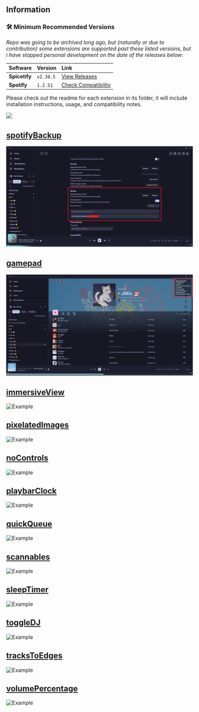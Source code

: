 ## Information

### 🛠️ Minimum Recommended Versions
*Repo was going to be archived long ago, but (naturally or due to contribution) some extensions are supported past these listed versions, but i have stopped personal development on the date of the releases below:*

| Software | Version | Link |
| :--- | :--- | :--- |
| **Spicetify** | `v2.38.5` | [View Releases](https://github.com/spicetify/spicetify-cli/releases) |
| **Spotify** | `1.2.51` | [Check Compatibility](https://docs.google.com/spreadsheets/d/1wztO1L4zvNykBRw7X4jxP8pvo11oQjT0O5DvZ_-S4Ok/edit#gid=803394557&range=D2) |

Please check out the readme for each extension in its folder, it will include installation instructions, usage, and compatibility notes.

[![](https://data.jsdelivr.com/v1/package/gh/ohitstom/spicetify-extensions/badge)](https://www.jsdelivr.com/package/gh/ohitstom/spicetify-extensions)
## [spotifyBackup](spotifyBackup/README.md)

![Example](spotifyBackup/example.png)


## [gamepad](gamepad/README.md)

![Example](gamepad/example.png)

## [immersiveView](immersiveView/README.md)

![Example](immersiveView/example.png)

## [pixelatedImages](pixelatedImages/README.md)

![Example](pixelatedImages/example.png)

## [noControls](noControls/README.md)

![Example](noControls/example.png)

## [playbarClock](playbarClock/README.md)

![Example](playbarClock/example.png)

## [quickQueue](quickQueue/README.md)

![Example](quickQueue/example.png)

## [scannables](scannables/README.md)

![Example](scannables/example.png)

## [sleepTimer](sleepTimer/README.md)

![Example](sleepTimer/example.png)

## [toggleDJ](toggleDJ/README.md)

![Example](toggleDJ/example.png)

## [tracksToEdges](tracksToEdges/README.md)

![Example](tracksToEdges/example.png)

## [volumePercentage](volumePercentage/README.md)

![Example](volumePercentage/example.png)

